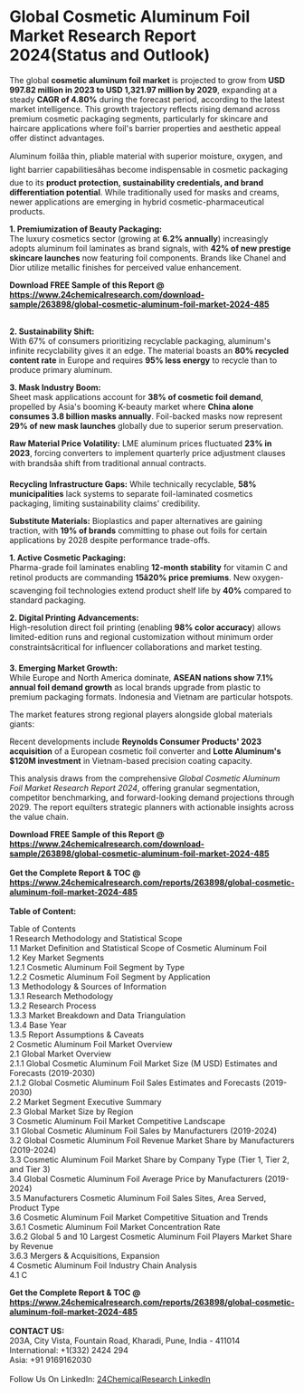 <h1>Global Cosmetic Aluminum Foil Market Research Report 2024(Status and Outlook)</h1><p>The global <strong>cosmetic aluminum foil market</strong> is projected to grow from <strong>USD 997.82 million in 2023 to USD 1,321.97 million by 2029</strong>, expanding at a steady <strong>CAGR of 4.80%</strong> during the forecast period, according to the latest market intelligence. This growth trajectory reflects rising demand across premium cosmetic packaging segments, particularly for skincare and haircare applications where foil's barrier properties and aesthetic appeal offer distinct advantages.</p><p>Aluminum foilâa thin, pliable material with superior moisture, oxygen, and light barrier capabilitiesâhas become indispensable in cosmetic packaging due to its <strong>product protection, sustainability credentials, and brand differentiation potential</strong>. While traditionally used for masks and creams, newer applications are emerging in hybrid cosmetic-pharmaceutical products.</p><p><strong>1. Premiumization of Beauty Packaging:</strong><br>
The luxury cosmetics sector (growing at <strong>6.2% annually</strong>) increasingly adopts aluminum foil laminates as brand signals, with <strong>42% of new prestige skincare launches</strong> now featuring foil components. Brands like Chanel and Dior utilize metallic finishes for perceived value enhancement.</p><div><b>Download FREE Sample of this Report @ 
            <a href="https://www.24chemicalresearch.com/download-sample/263898/global-cosmetic-aluminum-foil-market-2024-485">
            https://www.24chemicalresearch.com/download-sample/263898/global-cosmetic-aluminum-foil-market-2024-485</a></b></div><br><p><strong>2. Sustainability Shift:</strong><br>
With 67% of consumers prioritizing recyclable packaging, aluminum's infinite recyclability gives it an edge. The material boasts an <strong>80% recycled content rate</strong> in Europe and requires <strong>95% less energy</strong> to recycle than to produce primary aluminum.</p><p><strong>3. Mask Industry Boom:</strong><br>
Sheet mask applications account for <strong>38% of cosmetic foil demand</strong>, propelled by Asia's booming K-beauty market where <strong>China alone consumes 3.8 billion masks annually</strong>. Foil-backed masks now represent <strong>29% of new mask launches</strong> globally due to superior serum preservation.</p><p><strong>Raw Material Price Volatility:</strong> LME aluminum prices fluctuated <strong>23% in 2023</strong>, forcing converters to implement quarterly price adjustment clauses with brandsâa shift from traditional annual contracts.</p><p><strong>Recycling Infrastructure Gaps:</strong> While technically recyclable, <strong>58% municipalities</strong> lack systems to separate foil-laminated cosmetics packaging, limiting sustainability claims' credibility.</p><p><strong>Substitute Materials:</strong> Bioplastics and paper alternatives are gaining traction, with <strong>19% of brands</strong> committing to phase out foils for certain applications by 2028 despite performance trade-offs.</p><p><strong>1. Active Cosmetic Packaging:</strong><br>
Pharma-grade foil laminates enabling <strong>12-month stability</strong> for vitamin C and retinol products are commanding <strong>15â20% price premiums</strong>. New oxygen-scavenging foil technologies extend product shelf life by <strong>40%</strong> compared to standard packaging.</p><p><strong>2. Digital Printing Advancements:</strong><br>
High-resolution direct foil printing (enabling <strong>98% color accuracy</strong>) allows limited-edition runs and regional customization without minimum order constraintsâcritical for influencer collaborations and market testing.</p><p><strong>3. Emerging Market Growth:</strong><br>
While Europe and North America dominate, <strong>ASEAN nations show 7.1% annual foil demand growth</strong> as local brands upgrade from plastic to premium packaging formats. Indonesia and Vietnam are particular hotspots.</p><p>The market features strong regional players alongside global materials giants:</p><p>Recent developments include <strong>Reynolds Consumer Products' 2023 acquisition</strong> of a European cosmetic foil converter and <strong>Lotte Aluminum's $120M investment</strong> in Vietnam-based precision coating capacity.</p><p>This analysis draws from the comprehensive <em>Global Cosmetic Aluminum Foil Market Research Report 2024</em>, offering granular segmentation, competitor benchmarking, and forward-looking demand projections through 2029. The report equilters strategic planners with actionable insights across the value chain.</p><div><b>Download FREE Sample of this Report @ 
            <a href="https://www.24chemicalresearch.com/download-sample/263898/global-cosmetic-aluminum-foil-market-2024-485">
            https://www.24chemicalresearch.com/download-sample/263898/global-cosmetic-aluminum-foil-market-2024-485</a></b></div><br><div><b>Get the Complete Report & TOC @ 
            <a href="https://www.24chemicalresearch.com/reports/263898/global-cosmetic-aluminum-foil-market-2024-485">
            https://www.24chemicalresearch.com/reports/263898/global-cosmetic-aluminum-foil-market-2024-485</a></b></div><br>
            <b>Table of Content:</b><p>Table of Contents<br />
1 Research Methodology and Statistical Scope<br />
1.1 Market Definition and Statistical Scope of Cosmetic Aluminum Foil<br />
1.2 Key Market Segments<br />
1.2.1 Cosmetic Aluminum Foil Segment by Type<br />
1.2.2 Cosmetic Aluminum Foil Segment by Application<br />
1.3 Methodology & Sources of Information<br />
1.3.1 Research Methodology<br />
1.3.2 Research Process<br />
1.3.3 Market Breakdown and Data Triangulation<br />
1.3.4 Base Year<br />
1.3.5 Report Assumptions & Caveats<br />
2 Cosmetic Aluminum Foil Market Overview<br />
2.1 Global Market Overview<br />
2.1.1 Global Cosmetic Aluminum Foil Market Size (M USD) Estimates and Forecasts (2019-2030)<br />
2.1.2 Global Cosmetic Aluminum Foil Sales Estimates and Forecasts (2019-2030)<br />
2.2 Market Segment Executive Summary<br />
2.3 Global Market Size by Region<br />
3 Cosmetic Aluminum Foil Market Competitive Landscape<br />
3.1 Global Cosmetic Aluminum Foil Sales by Manufacturers (2019-2024)<br />
3.2 Global Cosmetic Aluminum Foil Revenue Market Share by Manufacturers (2019-2024)<br />
3.3 Cosmetic Aluminum Foil Market Share by Company Type (Tier 1, Tier 2, and Tier 3)<br />
3.4 Global Cosmetic Aluminum Foil Average Price by Manufacturers (2019-2024)<br />
3.5 Manufacturers Cosmetic Aluminum Foil Sales Sites, Area Served, Product Type<br />
3.6 Cosmetic Aluminum Foil Market Competitive Situation and Trends<br />
3.6.1 Cosmetic Aluminum Foil Market Concentration Rate<br />
3.6.2 Global 5 and 10 Largest Cosmetic Aluminum Foil Players Market Share by Revenue<br />
3.6.3 Mergers & Acquisitions, Expansion<br />
4 Cosmetic Aluminum Foil Industry Chain Analysis<br />
4.1 C</p><div><b>Get the Complete Report & TOC @ 
            <a href="https://www.24chemicalresearch.com/reports/263898/global-cosmetic-aluminum-foil-market-2024-485">
            https://www.24chemicalresearch.com/reports/263898/global-cosmetic-aluminum-foil-market-2024-485</a></b></div><br><b>CONTACT US:</b><br>
            203A, City Vista, Fountain Road, Kharadi, Pune, India - 411014<br>
            International: +1(332) 2424 294<br>
            Asia: +91 9169162030 <br><br>
            Follow Us On LinkedIn: <a href="https://www.linkedin.com/company/24chemicalresearch/">24ChemicalResearch LinkedIn</a>